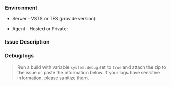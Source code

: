 ### Environment
- Server - VSTS or TFS (provide version): 

- Agent - Hosted or Private: 

### Issue Description


### Debug logs
> Run a build with variable `system.debug` set to `true` and attach the zip to the issue or paste the information below. If your logs have sensitive information, please sanitize them.

